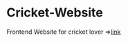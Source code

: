 # Cricket-Website
Frontend Website for cricket lover =><a href="https://cricket-world.netlify.app/" >link</a>
